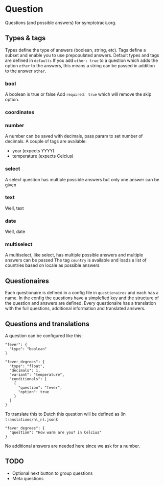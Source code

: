 # Question

Questions (and possible answers) for symptotrack.org.

## Types & tags
Types define the type of answers (boolean, string, etc). Tags define a subset and enable you to use prepopulated answers.
Default types and tags are defined in `defaults`
If you add `other: true` to a question which adds the option `other` to the answers, this means a string can be passed in addition to the answer `other`.

### bool
A boolean is true or false
Add `required: true` which will remove the skip option.

### coordinates

### number
A number can be saved with decimals, pass param to set number of decimals.
A couple of tags are available:
- year (expects YYYY)
- temperature (expects Celcius)

### select
A select question has multiple possible answers but only one answer can be given

### text
Well, text

### date
Well, date

### multiselect
A multiselect, like select, has multiple possible answers and multiple answers can be passed
The tag `country` is available and loads a list of countries based on locale as possible answers


## Questionaires
Each questionaire is defined in a config file in `questionaires` and each has a name. In the config the questions have a simplefied key and the structure of the question and answers are defined.
Every questionaire has a translation with the full questions, additional information and translated answers.

## Questions and translations
A question can be configured like this:
```
"fever": {
  "type": "boolean"
}

"fever_degrees": {
  "type": "float",
  "decimals": 1,
  "variant": "temperature",
  "conditionals": [
    {
      "question": "fever",
      "option": true
    }
  ]
}
```

To translate this to Dutch this question will be defined as (in `translations/nl_nl.json`):
```
"fever_degrees": {
  "question": "How warm are you? in Celcius"
}
```
No additional answers are needed here since we ask for a number.


## TODO
- Optional next button to group questions
- Meta questions
